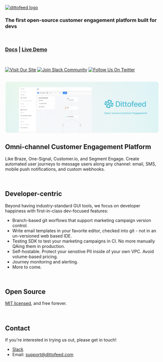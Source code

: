 <p style="border: none; margin-bottom:0; padding-bottom: 0;" position="left">
  <a href="https://dittofeed.com">
    <picture>
      <img width="350" alt="dittofeed logo" src="https://raw.githubusercontent.com/dittofeed/dittofeed/main/packages/docs/logo/light.png">
    </picture>
  </a>
</p>

<h3 position="left">The first open-source customer engagement platform built for devs</h3>

<br />

<h3 position="left">
  <a target="_blank" href="https://docs.dittofeed.com/" rel="dofollow"><strong>Docs</strong></a>
  |
  <a target="_blank" href="https://demo.dittofeed.com/dashboard/journeys/7abdc111-5743-495f-9365-7a2c37929279" rel="dofollow"><strong>Live Demo</strong></a>
  <br />
</h3>

<br />

<a href="https://dittofeed.com/"><img alt="Visit Our Site" src="https://img.shields.io/badge/site-Dittofeed-orange"/></a>
<a href="https://join.slack.com/t/dittofeed-community/shared_invite/zt-1rwjkx7w1-Jj8MeB1wN~hiM7uuErLj1A"><img alt="Join Slack Community" src="https://img.shields.io/badge/slack-Dittofeed-brightgreen.svg?logo=slack"/></a>
<a href="https://twitter.com/dittofeed"><img alt="Follow Us On Twitter" src="https://img.shields.io/badge/follow-Dittofeed-blue?logo=twitter"/></a>

<br />

<a href="https://dittofeed.com/">
  <img src="packages/docs/images/github-readme-banner.png" alt="Dittofeed Admin Panel Banner" />
</a>

<br />

## Omni-channel Customer Engagement Platform

Like Braze, One-Signal, Customer.io, and Segment Engage. Create automated user journeys to message users along any channel: email, SMS, mobile push notifications, and custom webhooks.

<br />

## Developer-centric

Beyond having industry-standard GUI tools, we focus on developer happiness with first-in-class dev-focused features:

* Branch-based git worflows that support marketing campaign version control.
* Write email templates in your favorite editor, checked into git - not in an un-versioned web based IDE.
* Testing SDK to test your marketing campaigns in CI. No more manually QAing them in production.
* Self-hostable. Protect your sensitive PII inside of your own VPC. Avoid volume-based pricing.
* Journey monitoring and alerting.
* More to come.

<br />
  
## Open Source

[MIT licensed](/LICENSE), and free forever.

<br />

## Contact

If you're interested in trying us out, please get in touch!

* [Slack](https://join.slack.com/t/dittofeed-community/shared_invite/zt-1rwjkx7w1-Jj8MeB1wN~hiM7uuErLj1A)
* Email: [support@dittofeed.com](mailto:support@dittofeed.com)
